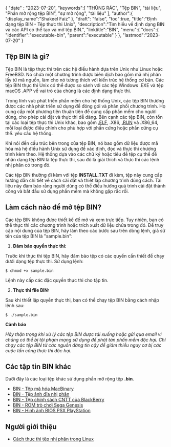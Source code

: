 {
"date" :  "2023-07-20",
   "keywords":[
"THÙNG RÁC",
"Tệp BIN",
"tài liệu",
"Phần mở rộng tệp BIN",
"sự mở rộng",
"tài liệu"
],
   "author":{
"display_name":"Shakeel Faiz"
},
"draft": "false",
"toc":true,
"title":"Định dạng tệp BIN - Tệp thực thi Unix",
   "description":"Tìm hiểu về định dạng BIN và các API có thể tạo và mở tệp BIN.",
"linktitle":"BIN",
   "menu":{
      "docs":{
         "identifier":"executable-bin",
         "parent":"executable"
}
},
"lastmod":"2023-07-20"
}

## Tệp BIN là gì?

Tệp BIN là tệp thực thi trên các hệ điều hành dựa trên Unix như Linux hoặc FreeBSD. Nó chứa một chương trình được biên dịch bao gồm mã nhị phân lấy từ mã nguồn, làm cho nó tương thích với kiến trúc hệ thống cơ bản. Các tệp BIN thực thi Unix có thể được so sánh với các tệp Windows .EXE và tệp macOS .APP về vai trò của chúng là các định dạng thực thi.

Trong lĩnh vực phát triển phần mềm cho hệ thống Unix, các tệp BIN thường được các nhà phát triển sử dụng để đóng gói và phân phối chương trình. Họ cung cấp một phương tiện thuận tiện để cung cấp phần mềm cho người dùng, cho phép cài đặt và thực thi dễ dàng. Bên cạnh các tệp BIN, còn tồn tại các loại tệp thực thi Unix khác, bao gồm [.ELF](/vi/executable/elf/), .X86, [.RUN](/vi/executable/run/) và .X86_64, mỗi loại được điều chỉnh cho phù hợp với phần cứng hoặc phần cứng cụ thể. yêu cầu hệ thống.

Khi nói đến cấu trúc bên trong của tệp BIN, nó bao gồm dữ liệu được mã hóa mà hệ điều hành Unix sử dụng để xác định, đọc và thực thi chương trình kèm theo. Hệ thống dựa vào các chữ ký hoặc tiêu đề tệp cụ thể để nhận dạng tệp BIN là tệp thực thi, sau đó là giải thích và thực thi các lệnh nhị phân có trong đó.

Các tệp BIN thường đi kèm với tệp **INSTALL.TXT** đi kèm, tệp này cung cấp hướng dẫn chi tiết về cách cài đặt và thiết lập chương trình đúng cách. Tài liệu này đảm bảo rằng người dùng có thể điều hướng quá trình cài đặt thành công và bắt đầu sử dụng phần mềm mà không gặp rắc rối.

## Làm cách nào để mở tệp BIN?

Các tệp BIN không được thiết kế để mở và xem trực tiếp. Tuy nhiên, bạn có thể thực thi các chương trình hoặc trích xuất dữ liệu chứa trong đó. Để truy cập nội dung của tệp BIN, hãy làm theo các bước sau trên dòng lệnh, giả sử tên của tệp BIN là "sample.bin":

1. **Đảm bảo quyền thực thi:**

Trước khi thực thi tệp BIN, hãy đảm bảo tệp có các quyền cần thiết để chạy dưới dạng tệp thực thi. Sử dụng lệnh:

```
$ chmod +x sample.bin
```

Lệnh này cấp các đặc quyền thực thi cho tập tin.

2. **Thực thi file BIN:**

Sau khi thiết lập quyền thực thi, bạn có thể chạy tệp BIN bằng cách nhập lệnh sau:

```
$ ./sample.bin
```

**Cảnh báo**

_Hãy thận trọng khi xử lý các tệp BIN được tải xuống hoặc gửi qua email vì chúng có thể bị tội phạm mạng sử dụng để phát tán phần mềm độc hại. Chỉ chạy các tệp BIN từ các nguồn đáng tin cậy để giảm thiểu nguy cơ bị các cuộc tấn công thực thi độc hại._

## Các tập tin BIN khác

Dưới đây là các loại tệp khác sử dụng phần mở rộng tệp **.bin**.

- [BIN - Tệp mã hóa MacBinary](/vi/compression/bin/)
- [BIN - Tệp ảnh đĩa nhị phân](/vi/disc-and-media/bin/)
- [BIN - Tệp chính sách CNTT của BlackBerry](/vi/settings/bin/)
- [BIN - ROM trò chơi Sega Genesis](/vi/game/bin/)
- [BIN - Hình ảnh BIOS PSX PlayStation](/vi/game/bin-pcsx/)

## Người giới thiệu

* [Cách thực thi tệp nhị phân trong Linux](https://linuxhint.com/execute-binary-files-in-linux/)


